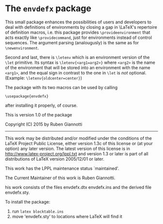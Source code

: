 # The `envdefx` package

This small package enhances the possibilities of users and developers
to deal with definitions of environments by closing a gap
in \LaTeX's repertoire of definition macros, i.e.
this package provides `\provideenvironment` that acts exactly like
`\providecommand`, just for environments instead of control sequences.
The argument parsing (analougusly) is the same as for `\newenvironment`.

Second and last, there is `\letenv` which is an environment version
of the `\let` primitive. Its syntax is
`\letenv{<arg1=arg2>}`
where `<arg2>` is the name of the environment that will be stored
into an environment with the name `<arg1>`,
and the equal sign in contrast to the one in `\let` is _not_ optional.
(Example: `\letenv{oldcenter=center}`)

The package with its two macros can be used by calling

    \usepackage{envdefx}

after installing it properly, of course.

This is version 1.0 of the package

Copyright (C) 2015 by Ruben Giannotti 

---

This work may be distributed and/or modified under the
conditions of the LaTeX Project Public License, either
version 1.3c of this license or (at your option) any
later version. The latest version of this license is in
  http://www.latex-project.org/lppl.txt
and version 1.3 or later is part of all distributions
of LaTeX version 2005/12/01 or later.

This work has the LPPL maintenance status `maintained'.

The Current Maintainer of this work is Ruben Giannotti.

his work consists of the files
  envdefx.dtx 
  envdefx.ins
and the derived file envdefx.sty.

To install the package:

 1. run `latex blocktable.ins`
 2. move 'envdefx.sty' to locations where LaTeX will find it
